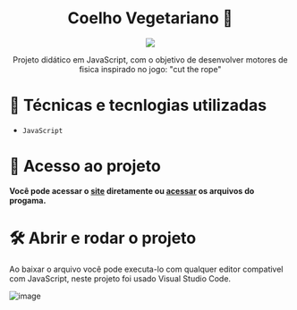 <h1 align="center"> Coelho Vegetariano 🍉  </h1>
<p align="center">
<img loading="lazy" src="http://img.shields.io/static/v1?label=STATUS&message=FINALIZADO&color=GREEN&style=for-the-badge"/>
</p>
<p align="center">
Projeto didático em JavaScript, com o objetivo de desenvolver motores de fisica inspirado no jogo: "cut the rope"

  # :hammer: Técnicas e tecnlogias utilizadas

- `JavaScript` 

# 📁 Acesso ao projeto

**Você pode acessar o [site]([https://z3r1nh0.github.io/Rabit-Food/](https://coelho-brabo.vercel.app)) diretamente ou [acessar](https://github.com/Z3R1NH0/Rabit-Food.git) os arquivos do progama.**

# 🛠️ Abrir e rodar o projeto

Ao baixar o arquivo você pode executa-lo com qualquer editor compativel com JavaScript, neste projeto foi usado Visual Studio Code.


![image](https://github.com/user-attachments/assets/9bfbbb0c-d1fd-4fe0-b312-f8c20b2e7740)
